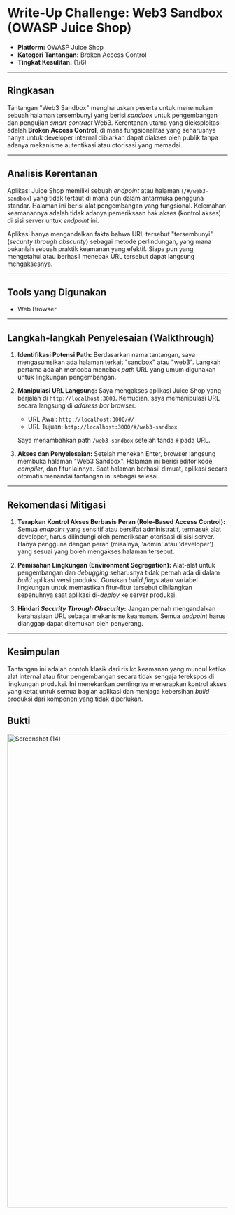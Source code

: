 # Write-Up Challenge: Web3 Sandbox (OWASP Juice Shop)

- **Platform:** OWASP Juice Shop
- **Kategori Tantangan:** Broken Access Control
- **Tingkat Kesulitan:**  (1/6)

---

##  Ringkasan

Tantangan "Web3 Sandbox" mengharuskan peserta untuk menemukan sebuah halaman tersembunyi yang berisi *sandbox* untuk pengembangan dan pengujian *smart contract* Web3. Kerentanan utama yang dieksploitasi adalah **Broken Access Control**, di mana fungsionalitas yang seharusnya hanya untuk developer internal dibiarkan dapat diakses oleh publik tanpa adanya mekanisme autentikasi atau otorisasi yang memadai.

---

##  Analisis Kerentanan

Aplikasi Juice Shop memiliki sebuah *endpoint* atau halaman (`/#/web3-sandbox`) yang tidak tertaut di mana pun dalam antarmuka pengguna standar. Halaman ini berisi alat pengembangan yang fungsional. Kelemahan keamanannya adalah tidak adanya pemeriksaan hak akses (kontrol akses) di sisi server untuk *endpoint* ini.

Aplikasi hanya mengandalkan fakta bahwa URL tersebut "tersembunyi" (*security through obscurity*) sebagai metode perlindungan, yang mana bukanlah sebuah praktik keamanan yang efektif. Siapa pun yang mengetahui atau berhasil menebak URL tersebut dapat langsung mengaksesnya.

---

##  Tools yang Digunakan

* Web Browser

---

##  Langkah-langkah Penyelesaian (Walkthrough)

1.  **Identifikasi Potensi Path:** Berdasarkan nama tantangan, saya mengasumsikan ada halaman terkait "sandbox" atau "web3". Langkah pertama adalah mencoba menebak *path* URL yang umum digunakan untuk lingkungan pengembangan.

2.  **Manipulasi URL Langsung:** Saya mengakses aplikasi Juice Shop yang berjalan di `http://localhost:3000`. Kemudian, saya memanipulasi URL secara langsung di *address bar* browser.

    * URL Awal: `http://localhost:3000/#/`
    * URL Tujuan: `http://localhost:3000/#/web3-sandbox`

    Saya menambahkan path `/web3-sandbox` setelah tanda `#` pada URL.

3.  **Akses dan Penyelesaian:** Setelah menekan Enter, browser langsung membuka halaman "Web3 Sandbox". Halaman ini berisi editor kode, *compiler*, dan fitur lainnya. Saat halaman berhasil dimuat, aplikasi secara otomatis menandai tantangan ini sebagai selesai.

---

##  Rekomendasi Mitigasi

1.  **Terapkan Kontrol Akses Berbasis Peran (Role-Based Access Control):** Semua *endpoint* yang sensitif atau bersifat administratif, termasuk alat developer, harus dilindungi oleh pemeriksaan otorisasi di sisi server. Hanya pengguna dengan peran (misalnya, 'admin' atau 'developer') yang sesuai yang boleh mengakses halaman tersebut.

2.  **Pemisahan Lingkungan (Environment Segregation):** Alat-alat untuk pengembangan dan *debugging* seharusnya tidak pernah ada di dalam *build* aplikasi versi produksi. Gunakan *build flags* atau variabel lingkungan untuk memastikan fitur-fitur tersebut dihilangkan sepenuhnya saat aplikasi di-*deploy* ke server produksi.

3.  **Hindari *Security Through Obscurity*:** Jangan pernah mengandalkan kerahasiaan URL sebagai mekanisme keamanan. Semua *endpoint* harus dianggap dapat ditemukan oleh penyerang.

---

##  Kesimpulan

Tantangan ini adalah contoh klasik dari risiko keamanan yang muncul ketika alat internal atau fitur pengembangan secara tidak sengaja terekspos di lingkungan produksi. Ini menekankan pentingnya menerapkan kontrol akses yang ketat untuk semua bagian aplikasi dan menjaga kebersihan *build* produksi dari komponen yang tidak diperlukan.

## Bukti
<img width="1920" height="1080" alt="Screenshot (14)" src="https://github.com/user-attachments/assets/a0f2a2c0-87c6-4955-86f7-0de13c708134" />
